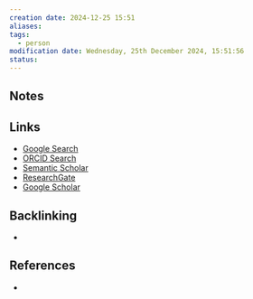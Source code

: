 ```yaml
---
creation date: 2024-12-25 15:51
aliases: 
tags:
  - person
modification date: Wednesday, 25th December 2024, 15:51:56
status:
---
```


## Notes

## Links

- [Google Search](https://www.google.com/search?q=John+O.+Willoughby)
- [ORCID Search](https://orcid.org/orcid-search/search?searchQuery=John%20O.%20Willoughby)
- [Semantic Scholar](https://www.semanticscholar.org/search?q=John%20O.%20Willoughby&sort=relevance)
- [ResearchGate](https://www.researchgate.net/search?q=John%20O.%20Willoughby)
- [Google Scholar](https://scholar.google.com/scholar?q=John+O.+Willoughby)

## Backlinking
+ 

## References
+ 
